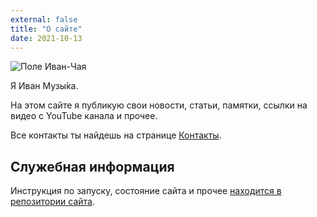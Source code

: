 ```yaml
---
external: false
title: "О сайте"
date: 2021-10-13
---
```


![Поле Иван-Чая](/images/pole-ivanchaya.jpg)

Я Иван Музы́ка.

На этом сайте я публикую свои новости, статьи, памятки, ссылки на видео с YouTube канала и прочее.

Все контакты ты найдешь на странице [Контакты](/contacts).

## Служебная информация

Инструкция по запуску, состояние сайта и прочее [находится в репозитории сайта](https://github.com/SeryiBaran/seryibaran.github.io/).
